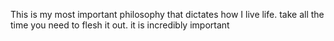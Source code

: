 This is my most important philosophy that dictates how I live life.
take all the time you need to flesh it out. it is incredibly important